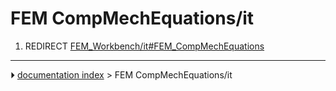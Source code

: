 # FEM CompMechEquations/it
1.  REDIRECT [FEM_Workbench/it#FEM_CompMechEquations](FEM_Workbench/it#FEM_CompMechEquations.md)



---
⏵ [documentation index](../README.md) > FEM CompMechEquations/it
